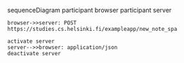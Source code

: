 
sequenceDiagram
    participant browser
    participant server

    browser->>server: POST https://studies.cs.helsinki.fi/exampleapp/new_note_spa

    activate server
    server-->>browser: application/json
    deactivate server

   